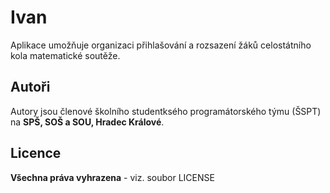 # Ivan
Aplikace umožňuje organizaci přihlašování a rozsazení žáků celostátního kola matematické soutěže.

## Autoři
Autory jsou členové školního studentksého programátorského týmu (ŠSPT) na **SPŠ, SOŠ a SOU, Hradec Králové**.

## Licence
**Všechna práva vyhrazena** - viz. soubor LICENSE
